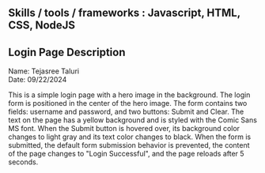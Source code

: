 

## Skills / tools / frameworks  : Javascript, HTML, CSS, NodeJS
## Login Page Description

Name: Tejasree Taluri  
Date: 09/22/2024 

This is a simple login page with a hero image in the background. The login form is positioned in the center of the hero image. The form contains two fields: username and password, and two buttons: Submit and Clear. The text on the page has a yellow background and is styled with the Comic Sans MS font. When the Submit button is hovered over, its background color changes to light gray and its text color changes to black. When the form is submitted, the default form submission behavior is prevented, the content of the page changes to "Login Successful", and the page reloads after 5 seconds.
